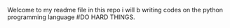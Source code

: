 Welcome to my readme file in this repo i will b writing codes on the python programming language
#DO HARD THINGS.
